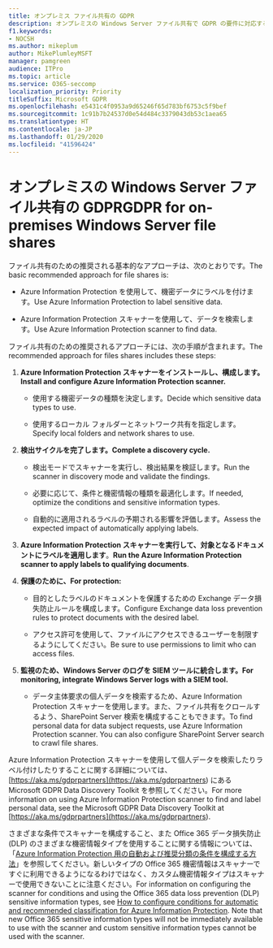 ```yaml
---
title: オンプレミス ファイル共有の GDPR
description: オンプレミスの Windows Server ファイル共有で GDPR の要件に対応する方法について説明します。
f1.keywords:
- NOCSH
ms.author: mikeplum
author: MikePlumleyMSFT
manager: pamgreen
audience: ITPro
ms.topic: article
ms.service: O365-seccomp
localization_priority: Priority
titleSuffix: Microsoft GDPR
ms.openlocfilehash: e5431c4f0953a9d65246f65d783bf6753c5f9bef
ms.sourcegitcommit: 1c91b7b24537d0e54d484c3379043db53c1aea65
ms.translationtype: HT
ms.contentlocale: ja-JP
ms.lasthandoff: 01/29/2020
ms.locfileid: "41596424"
---
```

# <a name="gdpr-for-on-premises-windows-server-file-shares"></a><span data-ttu-id="b919f-103">オンプレミスの Windows Server ファイル共有の GDPR</span><span class="sxs-lookup"><span data-stu-id="b919f-103">GDPR for on-premises Windows Server file shares</span></span>

<span data-ttu-id="b919f-104">ファイル共有のための推奨される基本的なアプローチは、次のとおりです。</span><span class="sxs-lookup"><span data-stu-id="b919f-104">The basic recommended approach for file shares is:</span></span>

-   <span data-ttu-id="b919f-105">Azure Information Protection を使用して、機密データにラベルを付けます。</span><span class="sxs-lookup"><span data-stu-id="b919f-105">Use Azure Information Protection to label sensitive data.</span></span>

-   <span data-ttu-id="b919f-106">Azure Information Protection スキャナーを使用して、データを検索します。</span><span class="sxs-lookup"><span data-stu-id="b919f-106">Use Azure Information Protection scanner to find data.</span></span>

<span data-ttu-id="b919f-107">ファイル共有のための推奨されるアプローチには、次の手順が含まれます。</span><span class="sxs-lookup"><span data-stu-id="b919f-107">The recommended approach for files shares includes these steps:</span></span>

1.  <span data-ttu-id="b919f-108">**Azure Information Protection スキャナーをインストールし、構成します。**</span><span class="sxs-lookup"><span data-stu-id="b919f-108">**Install and configure Azure Information Protection scanner.**</span></span>

    -   <span data-ttu-id="b919f-109">使用する機密データの種類を決定します。</span><span class="sxs-lookup"><span data-stu-id="b919f-109">Decide which sensitive data types to use.</span></span>

    -   <span data-ttu-id="b919f-110">使用するローカル フォルダーとネットワーク共有を指定します。</span><span class="sxs-lookup"><span data-stu-id="b919f-110">Specify local folders and network shares to use.</span></span>

2.  <span data-ttu-id="b919f-111">**検出サイクルを完了します。**</span><span class="sxs-lookup"><span data-stu-id="b919f-111">**Complete a discovery cycle.**</span></span>

    -   <span data-ttu-id="b919f-112">検出モードでスキャナーを実行し、検出結果を検証します。</span><span class="sxs-lookup"><span data-stu-id="b919f-112">Run the scanner in discovery mode and validate the findings.</span></span>

    -   <span data-ttu-id="b919f-113">必要に応じて、条件と機密情報の種類を最適化します。</span><span class="sxs-lookup"><span data-stu-id="b919f-113">If needed, optimize the conditions and sensitive information types.</span></span>

    -   <span data-ttu-id="b919f-114">自動的に適用されるラベルの予期される影響を評価します。</span><span class="sxs-lookup"><span data-stu-id="b919f-114">Assess the expected impact of automatically applying labels.</span></span>

3.  <span data-ttu-id="b919f-115">**Azure Information Protection スキャナーを実行して、対象となるドキュメントにラベルを適用します**。</span><span class="sxs-lookup"><span data-stu-id="b919f-115">**Run the Azure Information Protection scanner to apply labels to qualifying documents**.</span></span>

4.  <span data-ttu-id="b919f-116">**保護のために、**</span><span class="sxs-lookup"><span data-stu-id="b919f-116">**For protection:**</span></span>

    -   <span data-ttu-id="b919f-117">目的としたラベルのドキュメントを保護するための Exchange データ損失防止ルールを構成します。</span><span class="sxs-lookup"><span data-stu-id="b919f-117">Configure Exchange data loss prevention rules to protect documents with the desired label.</span></span>

    -   <span data-ttu-id="b919f-118">アクセス許可を使用して、ファイルにアクセスできるユーザーを制限するようにしてください。</span><span class="sxs-lookup"><span data-stu-id="b919f-118">Be sure to use permissions to limit who can access files.</span></span>

5.  <span data-ttu-id="b919f-119">**監視のため、Windows Server のログを SIEM ツールに統合します。**</span><span class="sxs-lookup"><span data-stu-id="b919f-119">**For monitoring, integrate Windows Server logs with a SIEM tool.**</span></span>

    -   <span data-ttu-id="b919f-p101">データ主体要求の個人データを検索するため、Azure Information Protection スキャナーを使用します。また、ファイル共有をクロールするよう、SharePoint Server 検索を構成することもできます。</span><span class="sxs-lookup"><span data-stu-id="b919f-p101">To find personal data for data subject requests, use Azure Information Protection scanner. You can also configure SharePoint Server search to crawl file shares.</span></span>

<span data-ttu-id="b919f-122">Azure Information Protection スキャナーを使用して個人データを検索したりラベル付けしたりすることに関する詳細については、[https://aka.ms/gdprpartners](<https://aka.ms/gdprpartners>) にある Microsoft GDPR Data Discovery Toolkit を参照してください。</span><span class="sxs-lookup"><span data-stu-id="b919f-122">For more information on using Azure Information Protection scanner to find and label personal data, see the Microsoft GDPR Data Discovery Toolkit at [https://aka.ms/gdprpartners](<https://aka.ms/gdprpartners>).</span></span>

<span data-ttu-id="b919f-p102">さまざまな条件でスキャナーを構成すること、また Office 365 データ損失防止 (DLP) のさまざまな機密情報タイプを使用することに関する情報については、「[Azure Information Protection 用の自動および推奨分類の条件を構成する方法](https://docs.microsoft.com/information-protection/deploy-use/configure-policy-classification)」を参照してください。新しいタイプの Office 365 機密情報はスキャナーですぐに利用できるようになるわけではなく、カスタム機密情報タイプはスキャナーで使用できないことに注意ください。</span><span class="sxs-lookup"><span data-stu-id="b919f-p102">For information on configuring the scanner for conditions and using the Office 365 data loss prevention (DLP) sensitive information types, see [How to configure conditions for automatic and recommended classification for Azure Information Protection](https://docs.microsoft.com/information-protection/deploy-use/configure-policy-classification). Note that new Office 365 sensitive information types will not be immediately available to use with the scanner and custom sensitive information types cannot be used with the scanner.</span></span>
